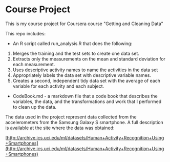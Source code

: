 Course Project
======================

This is my course project for Coursera course "Getting and Cleaning Data"

This repo includes:

* An R script called run_analysis.R that does the following:

1.  Merges the training and the test sets to create one data set.
2.  Extracts only the measurements on the mean and standard deviation for each measurement.
3.  Uses descriptive activity names to name the activities in the data set
4.  Appropriately labels the data set with descriptive variable names.
5.  Creates a second, independent tidy data set with the average of each variable for each activity and each subject.

* CodeBook.md  - a markdown file that a code book that describes the variables, the data, and the transformations and work that I performed to clean up the data.

The data used in the project represent data collected from the accelerometers from the Samsung Galaxy S smartphone. A full description is available at the site where the data was obtained:

[http://archive.ics.uci.edu/ml/datasets/Human+Activity+Recognition+Using+Smartphones](http://archive.ics.uci.edu/ml/datasets/Human+Activity+Recognition+Using+Smartphones)
